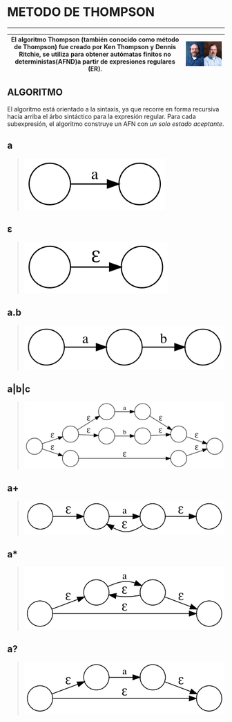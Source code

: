 # __METODO DE THOMPSON__
---

|El algoritmo Thompson (también conocido como método de Thompson) fue creado por Ken Thompson y Dennis Ritchie, se utiliza para obtener autómatas finitos no deterministas(AFND)a partir de expresiones regulares (ER).|![](../imagenes/td.jpg)|
|:--:|:--:|

## __ALGORITMO__
El algoritmo está orientado a la sintaxis, ya que recorre en forma recursiva hacia arriba el árbo sintáctico para la expresión regular. Para cada subexpresión, el algoritmo construye un AFN con _un solo estado aceptante_.

## __a__
>![](../imagenes/ta.svg)
## __ε__
>![](./imagenes/tb.svg)
## __a.b__
>![](./imagenes/tc.svg)
## __a|b|c__
>![](./imagenes/td.svg)
## __a+__
>![](./imagenes/te.svg)
## __a*__
>![](./imagenes/tf.svg)
## __a?__
>![](./imagenes/tg.svg)
